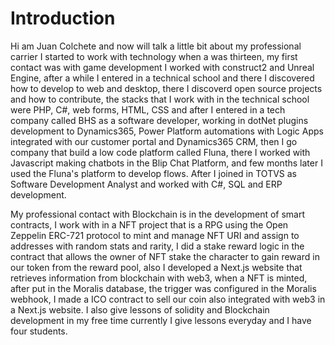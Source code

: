 # Introduction 

Hi am Juan Colchete and now will talk a little bit about my professional carrier I started to work with technology when a was thirteen, my first contact was with game development I worked with construct2 and Unreal Engine, after a while I entered in a technical school and there I discovered how to develop to web and desktop, there I discoverd open source projects and how to contribute, the stacks that I work with in the technical school were PHP, C#, web forms, HTML, CSS and after I entered in a tech company called BHS as a software developer, working in dotNet plugins development to Dynamics365, Power Platform automations with Logic Apps integrated with our customer portal and Dynamics365 CRM, then I go company that build a low code platform called Fluna, there I worked with Javascript making chatbots in the Blip Chat Platform, and few months later I used the Fluna's platform to develop flows. After I joined in TOTVS as Software Development Analyst and worked with C#, SQL and ERP development.

My professional contact with Blockchain is in the development of smart contracts, I work with in a NFT project that is a RPG using the Open Zeppelin ERC-721 protocol to mint and manage NFT URI and assign to addresses with random stats and rarity, I did a stake reward logic in the contract that allows the owner of NFT stake the character to gain reward in our token from the reward pool, also I developed a Next.js website that retrieves information from blockchain with web3, when a NFT is minted, after put in the Moralis database, the trigger was configured in the Moralis webhook, I made a ICO contract to sell our coin also integrated with web3 in a Next.js website. I also give lessons of solidity and Blockchain development in my free time currently I give lessons everyday and I have four students. 
